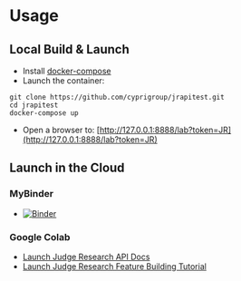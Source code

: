 # Usage

## Local Build & Launch

- Install [docker-compose](https://docs.docker.com/compose/install/)
- Launch the container:
```
git clone https://github.com/cyprigroup/jrapitest.git
cd jrapitest
docker-compose up
```
- Open a browser to: [http://127.0.0.1:8888/lab?token=JR](http://127.0.0.1:8888/lab?token=JR)

## Launch in the Cloud

### MyBinder

- [![Binder](https://mybinder.org/badge_logo.svg)](https://mybinder.org/v2/gh/cyprigroup/jrapitest/main?labpath=JudgeResearchNotebooks%2FFeature_Tutorial.ipynb)
### Google Colab

- [Launch Judge Research API Docs](https://colab.research.google.com/github/cyprigroup/jrapitest/blob/main/JudgeResearchNotebooks/JR-API-Documentation.ipynb)
- [Launch Judge Research Feature Building Tutorial](https://colab.research.google.com/github/cyprigroup/jrapitest/blob/main/JudgeResearchNotebooks/Feature_Tutorial.ipynb)
